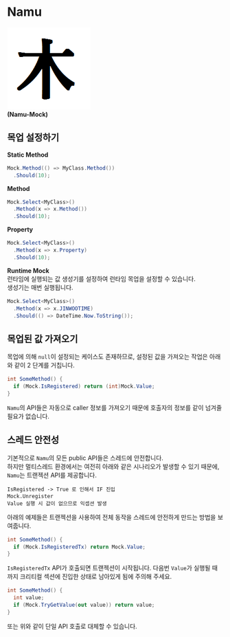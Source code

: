 Namu
====
![mock](logo.png)<br>
__(Namu-Mock)__

목업 설정하기
----
__Static Method__
```c#
Mock.Method(() => MyClass.Method())
  .Should(10);
```

__Method__
```c#
Mock.Select<MyClass>()
  .Method(x => x.Method())
  .Should(10);
```

__Property__
```c#
Mock.Select<MyClass>()
  .Method(x => x.Property)
  .Should(10);
```

__Runtime Mock__<br>
런타임에 실행되는 값 생성기를 설정하여 런타임 목업을 설정할 수 있습니다.<br>
생성기는 매번 실행됩니다.
```c#
Mock.Select<MyClass>()
  .Method(x => x.JINWOOTIME)
  .Should(() => DateTime.Now.ToString());
```

목업된 값 가져오기
----
목업에 의해 `null`이 설정되는 케이스도 존재하므로, 설정된 값을 가져오는 작업은 아래와 같이 2 단계를 거칩니다.
```c#
int SomeMethod() {
  if (Mock.IsRegistered) return (int)Mock.Value;
}
```
`Namu`의 API들은 자동으로 caller 정보를 가져오기 때문에 호출자의 정보를 같이 넘겨줄 필요가 없습니다.

스레드 안전성
----
기본적으로 `Namu`의 모든 public API들은 스레드에 안전합니다.<br>
하지만 멀티스레드 환경에서는 여전히 아래와 같은 시나리오가 발생할 수 있기 때문에, `Namu`는 트랜젝션 API를 제공합니다.
```
IsRegistered -> True 로 인해서 IF 진입
Mock.Unregister 
Value 실행 시 값이 없으므로 익셉션 발생
```
아래의 예제들은 트랜젝션을 사용하여 전체 동작을 스레드에 안전하게 만드는 방법을 보여줍니다.
```c#
int SomeMethod() {
  if (Mock.IsRegisteredTx) return Mock.Value;
}
```
`IsRegisteredTx` API가 호출되면 트랜젝션이 시작됩니다. 다음번 `Value`가 실행될 때 까지 크리티컬 섹션에 진입한 상태로 남아있게 됨에 주의해 주세요.

```c#
int SomeMethod() {
  int value;
  if (Mock.TryGetValue(out value)) return value;
}
```
또는 위와 같이 단일 API 호출로 대체할 수 있습니다.
